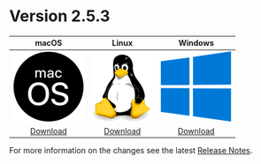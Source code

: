 # Version 2.5.3

| macOS | Linux | Windows |
| :---------: | :---------: | :---------: |
| [![](assets/macos.png)](downloads/current/metadata.zip) | [![](assets/linux.png)](downloads/current/metadata.zip) | [![](assets/windows.png)](downloads/current/metadata.zip) |
| [Download](downloads/current/metadata.zip) | [Download](downloads/current/metadata.zip) | [Download](downloads/current/metadata.zip)|

For more information on the changes see the latest [Release Notes](release-notes/current/release_notes.html).